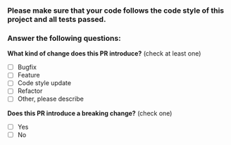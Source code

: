### Please make sure that your code follows the code style of this project and all tests passed.

### Answer the following questions:

**What kind of change does this PR introduce?** (check at least one)

- [ ] Bugfix
- [ ] Feature
- [ ] Code style update
- [ ] Refactor
- [ ] Other, please describe

**Does this PR introduce a breaking change?** (check one)

- [ ] Yes
- [ ] No
